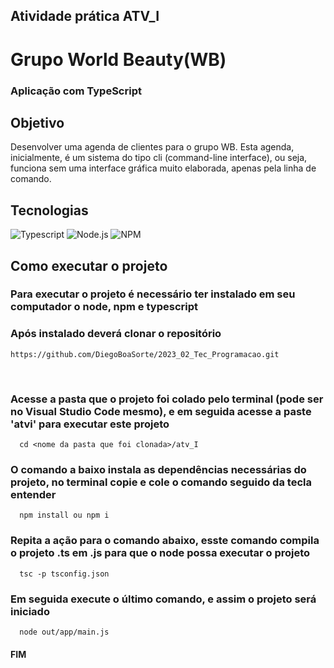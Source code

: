 ## Atividade prática ATV_I

# Grupo World Beauty(WB)

<h3> Aplicação com TypeScript</h3>

## Objetivo
Desenvolver uma agenda de clientes para o grupo WB. Esta agenda, inicialmente, é um sistema do tipo cli (command-line interface), ou seja, funciona sem uma interface gráfica muito elaborada, apenas pela linha de comando.

## Tecnologias

![Typescript](https://img.shields.io/badge/TypeScript-007ACC?style=for-the-badge&logo=typescript&logoColor=white)
![Node.js](https://img.shields.io/badge/Node.js-339933?style=for-the-badge&logo=nodedotjs&logoColor=white)
![NPM](https://img.shields.io/badge/npm-CB3837?style=for-the-badge&logo=npm&logoColor=white)

## Como executar o projeto
<h3>Para executar o projeto é necessário ter instalado em seu computador o node, npm e typescript</h3>

<h3>Após instalado deverá clonar o repositório</h3>

```
https://github.com/DiegoBoaSorte/2023_02_Tec_Programacao.git
```

> 
<br>
<h3>Acesse a pasta que o projeto foi colado pelo terminal (pode ser no Visual Studio Code mesmo), e
em seguida acesse a paste 'atvi' para executar este projeto</h3>

```
  cd <nome da pasta que foi clonada>/atv_I
```

<h3>O comando a baixo instala as dependências necessárias do projeto, no terminal copie e cole o comando seguido da tecla entender</h3>

```
  npm install ou npm i
```

<h3>Repita a ação para o comando abaixo, esste comando compila o projeto .ts em .js para que o node possa executar o projeto</h3>

```
  tsc -p tsconfig.json
```

<h3>Em seguida execute o último comando, e assim o projeto será iniciado</h3>

```
  node out/app/main.js
```

<h4>FIM</h4>
